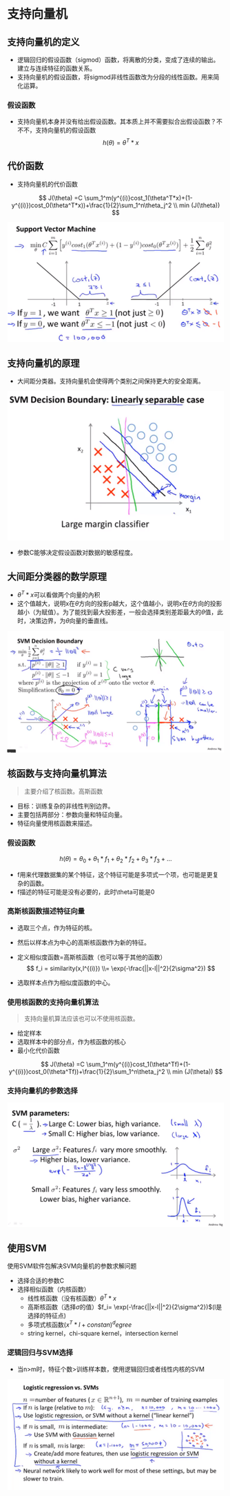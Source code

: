 # 支持向量机

## 支持向量机的定义

* 逻辑回归的假设函数（sigmod）函数，将离散的分类，变成了连续的输出。建立与连续特征的函数关系。
* 支持向量机的假设函数，将sigmod非线性函数改为分段的线性函数。用来简化运算。

### 假设函数
* 支持向量机本身并没有给出假设函数。其本质上并不需要拟合出假设函数？不不不，支持向量机的假设函数
$$
h(\theta)=\theta^T * x
$$

## 代价函数
* 支持向量机的代价函数

$$
J(\theta) =C \sum_1^m(y^{(i)}cost_1(\theta^T*x)+(1-y^{(i)})cost_0(\theta^T*x))+\frac{1}{2}\sum_1^n\theta_j^2
\\
min (J(\theta))
$$

![](../img/支持向量机.png)

## 支持向量机的原理

* 大间距分类器。支持向量机会使得两个类别之间保持更大的安全距离。

![](../img/大间距分类器.png)

* 参数C能够决定假设函数对数据的敏感程度。

## 大间距分类器的数学原理

* $\theta^T*x$可以看做两个向量的內积
* 这个值越大，说明x在$\theta$方向的投影p越大，这个值越小，说明x在$\theta$方向的投影越小（为赋值）。为了能找到最大投影差，一般会选择类别差距最大的$\theta$值，此时，决策边界，为$\theta$向量的垂直线。

![](../img/大间距分类器的数学原理.png)

## 核函数与支持向量机算法

> 主要介绍了核函数。高斯函数

* 目标：训练复杂的非线性判别边界。
* 主要包括两部分：参数向量和特征向量。
* 特征向量使用核函数来描述。

### 假设函数
$$
h(\theta)=\theta_0+\theta_1*f_1+\theta_2*f_2+\theta_3*f_3+\dots
$$
* f用来代理数据集的某个特征，这个特征可能是多项式一个项，也可能是更复杂的函数。
* f描述的特征可能是没有必要的，此时\theta可能是0

### 高斯核函数描述特征向量

* 选取三个点，作为特征的核。
* 然后以样本点为中心的高斯核函数作为新的特征。
* 定义相似度函数=高斯核函数（也可以等于其他的函数）
$$
f_i = similarity(x,l^{(i)}) \\= \exp(-\frac{||x-l||^2}{2\sigma^2})
$$

* 选取样本点作为相似度函数的中心。

### 使用核函数的支持向量机算法
> 支持向量机算法应该也可以不使用核函数。

* 给定样本
* 选取样本中的部分点，作为核函数的核心
* 最小化代价函数

$$
J(\theta) =C \sum_1^m(y^{(i)}cost_1(\theta^Tf)+(1-y^{(i)})cost_0(\theta^Tf))+\frac{1}{2}\sum_1^n\theta_j^2
\\
min (J(\theta))
$$

### 支持向量机的参数选择

![](../img/支持向量机参数.png)


## 使用SVM

使用SVM软件包解决SVM向量机的参数求解问题

* 选择合适的参数C
* 选择相似函数（内核函数）
  * 线性核函数（没有核函数）$\theta^T*x$
  * 高斯核函数（选择$\sigma$的值）$f_i= \exp(-\frac{||x-l||^2}{2\sigma^2})$(l是选择的特征点)
  * 多项式核函数$(x^T*l+constan)^degree$
  * string kernel，chi-square kernel，intersection kernel

### 逻辑回归与SVM选择

* 当n>m时，特征个数>训练样本数，使用逻辑回归或者线性内核的SVM

![](../img/分类算法选择.png)